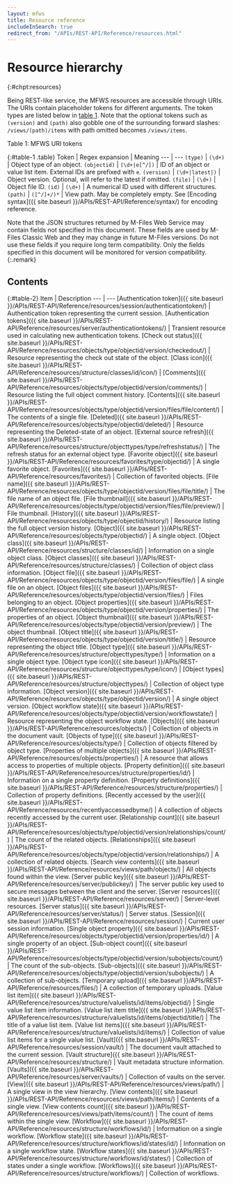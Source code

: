 ```yaml
---
layout: mfws
title: Resource reference
includeInSearch: true
redirect_from: "/APIs/REST-API/Reference/resources.html"
---
```


# Resource hierarchy
{:#chpt:resources}

Being REST-like service, the MFWS resources are accessible through URIs. The URIs contain placeholder tokens for different arguments. The token types are listed below in [table 1](#table-1). Note that the optional tokens such as `(version)` and `(path)` also gobble one of the surrounding forward slashes: `/views/(path)/items` with path omitted becomes `/views/items`.

<div class="caption">
	<span class="caption-label">Table 1:</span>
	MFWS URI tokens
</div>

{:#table-1 .table}
Token | Regex expansion | Meaning
--- | ---
`(type)` | `(\d+)` | Object type of an object.
`(objectid)` | `(\d+|e[^/])` | ID of an object or value list item. External IDs are prefixed with `e`.
`(version)` | `(\d+|latest|)` | Object version. Optional, will refer to the latest if omitted.
`(file)` | `(\d+)` | Object file ID.
`(id)` | `(\d+)` | A numerical ID used with different structures.
`(path)` | `([^/]+/)*` | View path. May be completely empty. See [Encoding syntax]({{ site.baseurl }}/APIs/REST-API/Reference/syntax/) for encoding reference.

Note that the JSON structures returned by M-Files Web Service may contain fields not specified in this document. These fields are used by M-Files Classic Web and they may change in future M-Files versions. Do not use these fields if you require long term compatibility. Only the fields specified in this document will be monitored for version compatibility.
{:.remark}

## Contents

{:#table-2}
Item | Description
--- | ---
[Authentication token]({{ site.baseurl }}/APIs/REST-API/Reference/resources/session/authenticationtoken/) | Authentication token representing the current session.
[Authentication tokens]({{ site.baseurl }}/APIs/REST-API/Reference/resources/server/authenticationtokens/) | Transient resource used in calculating new authentication tokens.
[Check out status]({{ site.baseurl }}/APIs/REST-API/Reference/resources/objects/type/objectid/version/checkedout/) | Resource representing the check out state of the object.
[Class icon]({{ site.baseurl }}/APIs/REST-API/Reference/resources/structure/classes/id/icon/) | 
[Comments]({{ site.baseurl }}/APIs/REST-API/Reference/resources/objects/type/objectid/version/comments/) | Resource listing the full object comment history.
[Contents]({{ site.baseurl }}/APIs/REST-API/Reference/resources/objects/type/objectid/version/files/file/content/) | The contents of a single file.
[Deleted]({{ site.baseurl }}/APIs/REST-API/Reference/resources/objects/type/objectid/deleted/) | Resource representing the Deleted-state of an object.
[External source refresh]({{ site.baseurl }}/APIs/REST-API/Reference/resources/structure/objecttypes/type/refreshstatus/) | The refresh status for an external object type.
[Favorite object]({{ site.baseurl }}/APIs/REST-API/Reference/resources/favorites/type/objectid/) | A single favorite object.
[Favorites]({{ site.baseurl }}/APIs/REST-API/Reference/resources/favorites/) | Collection of favorited objects.
[File name]({{ site.baseurl }}/APIs/REST-API/Reference/resources/objects/type/objectid/version/files/file/title/) | The file name of an object file.
[File thumbnail]({{ site.baseurl }}/APIs/REST-API/Reference/resources/objects/type/objectid/version/files/file/preview/) | File thumbnail.
[History]({{ site.baseurl }}/APIs/REST-API/Reference/resources/objects/type/objectid/history/) | Resource listing the full object version history.
[Object]({{ site.baseurl }}/APIs/REST-API/Reference/resources/objects/type/objectid/) | A single object.
[Object class]({{ site.baseurl }}/APIs/REST-API/Reference/resources/structure/classes/id/) | Information on a single object class.
[Object classes]({{ site.baseurl }}/APIs/REST-API/Reference/resources/structure/classes/) | Collection of object class information.
[Object file]({{ site.baseurl }}/APIs/REST-API/Reference/resources/objects/type/objectid/version/files/file/) | A single file on an object.
[Object files]({{ site.baseurl }}/APIs/REST-API/Reference/resources/objects/type/objectid/version/files/) | Files belonging to an object.
[Object properties]({{ site.baseurl }}/APIs/REST-API/Reference/resources/objects/type/objectid/version/properties/) | The properties of an object.
[Object thumbnail]({{ site.baseurl }}/APIs/REST-API/Reference/resources/objects/type/objectid/version/preview/) | The object thumbnail.
[Object title]({{ site.baseurl }}/APIs/REST-API/Reference/resources/objects/type/objectid/version/title/) | Resource representing the object title.
[Object type]({{ site.baseurl }}/APIs/REST-API/Reference/resources/structure/objecttypes/type/) | Information on a single object type.
[Object type icon]({{ site.baseurl }}/APIs/REST-API/Reference/resources/structure/objecttypes/type/icon/) | 
[Object types]({{ site.baseurl }}/APIs/REST-API/Reference/resources/structure/objecttypes/) | Collection of object type information.
[Object version]({{ site.baseurl }}/APIs/REST-API/Reference/resources/objects/type/objectid/version/) | A single object version.
[Object workflow state]({{ site.baseurl }}/APIs/REST-API/Reference/resources/objects/type/objectid/version/workflowstate/) | Resource representing the object workflow state.
[Objects]({{ site.baseurl }}/APIs/REST-API/Reference/resources/objects/) | Collection of objects in the document vault.
[Objects of type]({{ site.baseurl }}/APIs/REST-API/Reference/resources/objects/type/) | Collection of objects filtered by object type.
[Properties of multiple objects]({{ site.baseurl }}/APIs/REST-API/Reference/resources/objects/properties/) | A resource that allows access to properties of multiple objects.
[Property definition]({{ site.baseurl }}/APIs/REST-API/Reference/resources/structure/properties/id/) | Information on a single property definition.
[Property definitions]({{ site.baseurl }}/APIs/REST-API/Reference/resources/structure/properties/) | Collection of property definitions.
[Recently accessed by the user]({{ site.baseurl }}/APIs/REST-API/Reference/resources/recentlyaccessedbyme/) | A collection of objects recently accessed by the current user.
[Relationship count]({{ site.baseurl }}/APIs/REST-API/Reference/resources/objects/type/objectid/version/relationships/count/) | The count of the related objects.
[Relationships]({{ site.baseurl }}/APIs/REST-API/Reference/resources/objects/type/objectid/version/relationships/) | A collection of related objects.
[Search view contents]({{ site.baseurl }}/APIs/REST-API/Reference/resources/views/path/objects/) | All objects found within the view.
[Server public key]({{ site.baseurl }}/APIs/REST-API/Reference/resources/server/publickey/) | The server public key used to secure messages between the client and the server.
[Server resources]({{ site.baseurl }}/APIs/REST-API/Reference/resources/server/) | Server-level resources.
[Server status]({{ site.baseurl }}/APIs/REST-API/Reference/resources/server/status/) | Server status.
[Session]({{ site.baseurl }}/APIs/REST-API/Reference/resources/session/) | Current user session information.
[Single object property]({{ site.baseurl }}/APIs/REST-API/Reference/resources/objects/type/objectid/version/properties/id/) | A single property of an object.
[Sub-object count]({{ site.baseurl }}/APIs/REST-API/Reference/resources/objects/type/objectid/version/subobjects/count/) | The count of the sub-objects.
[Sub-objects]({{ site.baseurl }}/APIs/REST-API/Reference/resources/objects/type/objectid/version/subobjects/) | A collection of sub-objects.
[Temporary upload]({{ site.baseurl }}/APIs/REST-API/Reference/resources/files/) | A collection of temporary uploads.
[Value list item]({{ site.baseurl }}/APIs/REST-API/Reference/resources/structure/valuelists/id/items/objectid/) | Single value list item information.
[Value list item title]({{ site.baseurl }}/APIs/REST-API/Reference/resources/structure/valuelists/id/items/objectid/title/) | The title of a value list item.
[Value list items]({{ site.baseurl }}/APIs/REST-API/Reference/resources/structure/valuelists/id/items/) | Collection of value list items for a single value list.
[Vault]({{ site.baseurl }}/APIs/REST-API/Reference/resources/session/vault/) | The document vault attached to the current session.
[Vault structure]({{ site.baseurl }}/APIs/REST-API/Reference/resources/structure/) | Vault metadata structure information.
[Vaults]({{ site.baseurl }}/APIs/REST-API/Reference/resources/server/vaults/) | Collection of vaults on the server.
[View]({{ site.baseurl }}/APIs/REST-API/Reference/resources/views/path/) | A single view in the view hierarchy.
[View contents]({{ site.baseurl }}/APIs/REST-API/Reference/resources/views/path/items/) | Contents of a single view.
[View contents count]({{ site.baseurl }}/APIs/REST-API/Reference/resources/views/path/items/count/) | The count of items within the single view.
[Workflow]({{ site.baseurl }}/APIs/REST-API/Reference/resources/structure/workflows/id/) | Information on a single workflow.
[Workflow state]({{ site.baseurl }}/APIs/REST-API/Reference/resources/structure/workflows/id/states/id/) | Information on a single workflow state.
[Workflow states]({{ site.baseurl }}/APIs/REST-API/Reference/resources/structure/workflows/id/states/) | Collection of states under a single workflow.
[Workflows]({{ site.baseurl }}/APIs/REST-API/Reference/resources/structure/workflows/) | Collection of workflows.